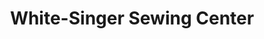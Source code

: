 ---
title: "White-Singer Sewing Center"
url: /easton/white-singer-sewing-center/
shop: Nähzubehör
---